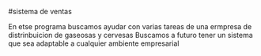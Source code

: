 #sistema de ventas

En etse programa buscamos ayudar con varias tareas de una ermpresa de distrinbuicion de gaseosas y cervesas
Buscamos a futuro tener un sistema que sea adaptable a cualquier ambiente empresarial
